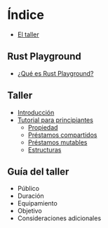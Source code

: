 # Índice

- [El taller](README.md)

## Rust Playground
- [¿Qué es Rust Playground?](environment/rust-playground.md#rust-playground)

## Taller

- [Introducción](workshop/workshop.md#intro)
- [Tutorial para principiantes](workshop/workshop.md#beginner)
  - [Propiedad](workshop/workshop.md#ownership)
  - [Préstamos compartidos](workshop/workshop.md#borrows)
  - [Préstamos mutables](workshop/workshop.md#mutable-borrows)
  - [Estructuras](workshop/workshop.md#estructuras)

## Guía del taller

- Público
- Duración
- Equipamiento
- Objetivo
- Consideraciones adicionales
